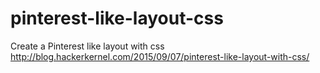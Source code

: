 # pinterest-like-layout-css
Create a Pinterest like layout with css
http://blog.hackerkernel.com/2015/09/07/pinterest-like-layout-with-css/

